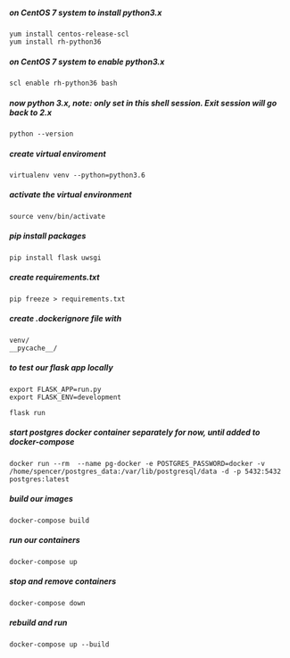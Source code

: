 ##### on CentOS 7 system to install python3.x
    yum install centos-release-scl
    yum install rh-python36

##### on CentOS 7 system to enable python3.x
    scl enable rh-python36 bash

##### now python 3.x, note: only set in this shell session. Exit session will go back to 2.x
    python --version

##### create virtual enviroment
    virtualenv venv --python=python3.6

##### activate the virtual environment
    source venv/bin/activate

##### pip install packages
    pip install flask uwsgi

##### create requirements.txt
    pip freeze > requirements.txt

##### create .dockerignore file with
    venv/
    __pycache__/


##### to test our flask app locally
    export FLASK_APP=run.py
    export FLASK_ENV=development

    flask run


##### start postgres docker container separately for now, until added to docker-compose
    docker run --rm  --name pg-docker -e POSTGRES_PASSWORD=docker -v /home/spencer/postgres_data:/var/lib/postgresql/data -d -p 5432:5432 postgres:latest


##### build our images 
    docker-compose build

##### run our containers
    docker-compose up

##### stop and remove containers
    docker-compose down

##### rebuild and run
    docker-compose up --build

